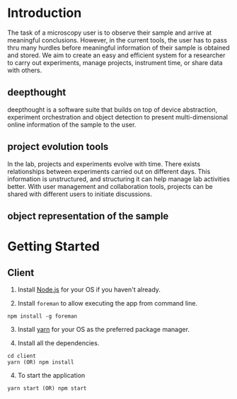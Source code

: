 # Introduction

The task of a microscopy user is to observe their sample and arrive at meaningful conclusions. However, in the current tools, the user has to pass thru many hurdles before meaningful information of their sample is obtained and stored. We aim to create an easy and efficient system for a researcher to carry out experiments, manage projects, instrument time, or share data with others.

## deepthought

deepthought is a software suite that builds on top of device abstraction, experiment orchestration and object detection to present multi-dimensional online information of the sample to the user.

## project evolution tools

In the lab, projects and experiments evolve with time. There exists relationships between experiments carried out on different days. This information is unstructured, and structuring it can help manage lab activities better. With user management and collaboration tools, projects can be shared with different users to initiate discussions.

## object representation of the sample

# Getting Started

## Client

1. Install [Node.js](https://nodejs.org/en/download/) for your OS if you haven't already.

2. Install `foreman` to allow executing the app from command line.

```
npm install -g foreman
```

3. Install [yarn](https://classic.yarnpkg.com/en/docs/install) for your OS as the preferred package manager.

4. Install all the dependencies.

```
cd client
yarn (OR) npm install
```

4. To start the application

```
yarn start (OR) npm start
```
